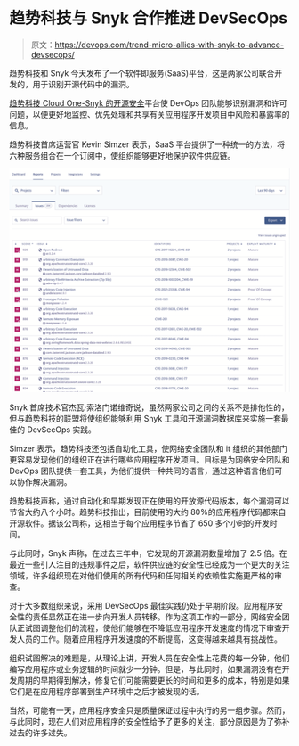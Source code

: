 # 趋势科技与 Snyk 合作推进 DevSecOps

> 原文：<https://devops.com/trend-micro-allies-with-snyk-to-advance-devsecops/>

趋势科技和 Snyk 今天发布了一个软件即服务(SaaS)平台，这是两家公司联合开发的，用于识别开源代码中的漏洞。

[趋势科技 Cloud One-Snyk 的开源安全](https://www.prnewswire.com/news-releases/trend-micro-launches-first-and-only-secops-solution-to-slay-open-source-code-bugs-301287077.html)平台使 DevOps 团队能够识别漏洞和许可问题，以便更好地监控、优先处理和共享有关应用程序开发项目中风险和暴露率的信息。

趋势科技首席运营官 Kevin Simzer 表示，SaaS 平台提供了一种统一的方法，将六种服务组合在一个订阅中，使组织能够更好地保护软件供应链。

![](img/a2d211be55d4b6d649aef07d980b1284.png)

Snyk 首席技术官杰瓦·索洛门诺维奇说，虽然两家公司之间的关系不是排他性的，但与趋势科技的联盟将使组织能够利用 Snyk 工具和开源漏洞数据库来实施一套最佳的 DevSecOps 实践。

Simzer 表示，趋势科技还包括自动化工具，使网络安全团队和 it 组织的其他部门更容易发现他们的组织正在进行哪些应用程序开发项目。目标是为网络安全团队和 DevOps 团队提供一套工具，为他们提供一种共同的语言，通过这种语言他们可以协作解决漏洞。

趋势科技声称，通过自动化和早期发现正在使用的开放源代码版本，每个漏洞可以节省大约八个小时。趋势科技指出，目前使用的大约 80%的应用程序代码都来自开源软件。据该公司称，这相当于每个应用程序节省了 650 多个小时的开发时间。

与此同时，Snyk 声称，在过去三年中，它发现的开源漏洞数量增加了 2.5 倍。在最近一些引人注目的违规事件之后，软件供应链的安全性已经成为一个更大的关注领域，许多组织现在对他们使用的所有代码和任何相关的依赖性实施更严格的审查。

对于大多数组织来说，采用 DevSecOps 最佳实践仍处于早期阶段。应用程序安全性的责任显然正在进一步向开发人员转移。作为这项工作的一部分，网络安全团队正试图调整他们的流程，使他们能够在不降低应用程序开发速度的情况下审查开发人员的工作。随着应用程序开发速度的不断提高，这变得越来越具有挑战性。

组织试图解决的难题是，从理论上讲，开发人员在安全性上花费的每一分钟，他们编写应用程序或业务逻辑的时间就少一分钟。但是，与此同时，如果漏洞没有在开发周期的早期得到解决，修复它们可能需要更长的时间和更多的成本，特别是如果它们是在应用程序部署到生产环境中之后才被发现的话。

当然，可能有一天，应用程序安全只是质量保证过程中执行的另一组步骤。然而，与此同时，现在人们对应用程序的安全性给予了更多的关注，部分原因是为了弥补过去的许多过失。